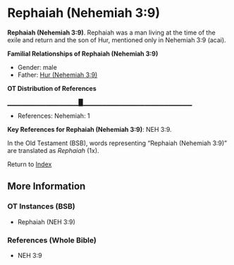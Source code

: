 # Rephaiah (Nehemiah 3:9)
**Rephaiah (Nehemiah 3:9)**. 
Rephaiah was a man living at the time of the exile and return and the son of Hur, mentioned only in Nehemiah 3:9 (acai). 




**Familial Relationships of Rephaiah (Nehemiah 3:9)**


* Gender: male
* Father: [Hur (Nehemiah 3:9)](Hur.4.md)


**OT Distribution of References**

▁▁▁▁▁▁▁▁▁▁▁▁▁▁▁█▁▁▁▁▁▁▁▁▁▁▁▁▁▁▁▁▁▁▁▁▁▁▁
* References: Nehemiah: 1



**Key References for Rephaiah (Nehemiah 3:9)**: 
NEH 3:9. 


In the Old Testament (BSB), words representing “Rephaiah (Nehemiah 3:9)” are translated as 
*Rephaiah* (1x). 




Return to [Index](00-Index.md)

## More Information

### OT Instances (BSB)

* Rephaiah (NEH 3:9)



### References (Whole Bible)

* NEH 3:9




